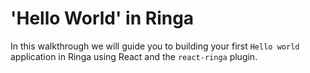 # 'Hello World' in Ringa

In this walkthrough we will guide you to building your first `Hello world` application in Ringa using React and the `react-ringa` plugin.